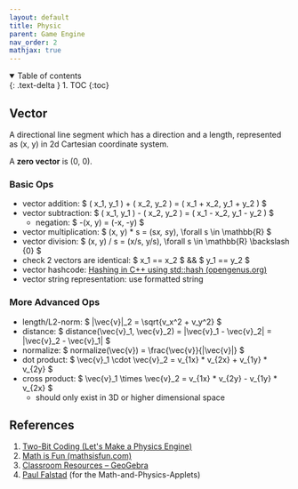 ```yaml
---
layout: default
title: Physic
parent: Game Engine
nav_order: 2
mathjax: true
---
```

<details open markdown="block">
  <summary>
    Table of contents
  </summary>
  {: .text-delta }
1. TOC
{:toc}
</details>

## Vector

A directional line segment which has a direction and a length, represented as (x, y) in 2d Cartesian coordinate system.

A **zero vector** is (0, 0).

### Basic Ops

* vector addition: $ ( x_1, y_1 ) + ( x_2, y_2 ) = ( x_1 + x_2, y_1 + y_2 ) $
* vector subtraction: $ ( x_1, y_1 ) - ( x_2, y_2 ) = ( x_1 - x_2, y_1 - y_2 ) $
  * negation: $ -(x, y) = (-x, -y) $
* vector multiplication: $ (x, y) * s = (s*x, s*y), \forall s \in \mathbb{R} $
* vector division: $ (x, y) / s = (x/s, y/s), \forall s \in \mathbb{R} \backslash \{0\} $
* check 2 vectors are identical: $ x_1 == x_2 $ && $ y_1 == y_2 $
* vector hashcode: [Hashing in C++ using std::hash (opengenus.org)](https://iq.opengenus.org/std-hash-cpp/)
* vector string representation: use formatted string

### More Advanced Ops

* length/L2-norm: $ \|\vec{v}\|_2 = \sqrt{v_x^2 + v_y^2} $
* distance: $ distance(\vec{v}_1, \vec{v}_2) = \|\vec{v}_1 - \vec{v}_2\| = \|\vec{v}_2 - \vec{v}_1\| $
* normalize: $ normalize(\vec{v}) = \frac{\vec{v}}{\|\vec{v}\|} $
* dot product: $ \vec{v}\_1 \cdot \vec{v}\_2 = v_{1x} * v_{2x} + v_{1y} * v_{2y} $
* cross product: $ \vec{v}\_1 \times \vec{v}\_2 = v_{1x} * v_{2y} - v_{1y} * v_{2x} $
  * should only exist in 3D or higher dimensional space

## References

1. [Two-Bit Coding (Let's Make a Physics Engine)](https://youtube.com/playlist?list=PLSlpr6o9vURwq3oxVZSimY8iC-cdd3kIs)
2. [Math is Fun (mathsisfun.com)](https://www.mathsisfun.com/)
3. [Classroom Resources – GeoGebra](https://www.geogebra.org/materials)
4. [Paul Falstad](https://falstad.com/) (for the Math-and-Physics-Applets)

